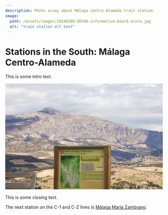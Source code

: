 ```yaml
---
description: Photo essay about Málaga Centro-Alameda train station
image:
  path: /assets/images/20240209-GR340-information-board-alora.jpg
  alt: "train station alt text"
---
```

# Stations in the South: Málaga Centro-Alameda

This is some intro text. 

![test image](../assets/images/20240209-GR340-information-board-alora.jpg)

This is some closing text.

The next station on the C-1 and C-2 lines is [Málaga María Zambrano](malaga-maria-zambrano.md).

